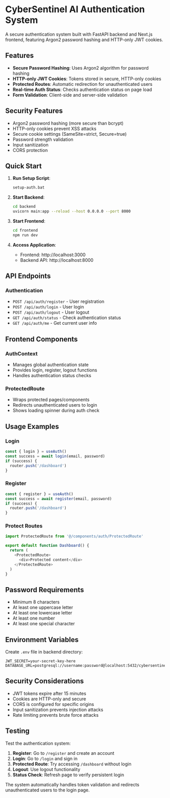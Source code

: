# CyberSentinel AI Authentication System

A secure authentication system built with FastAPI backend and Next.js frontend, featuring Argon2 password hashing and HTTP-only JWT cookies.

## Features

- **Secure Password Hashing**: Uses Argon2 algorithm for password hashing
- **HTTP-only JWT Cookies**: Tokens stored in secure, HTTP-only cookies
- **Protected Routes**: Automatic redirection for unauthenticated users
- **Real-time Auth Status**: Checks authentication status on page load
- **Form Validation**: Client-side and server-side validation

## Security Features

- Argon2 password hashing (more secure than bcrypt)
- HTTP-only cookies prevent XSS attacks
- Secure cookie settings (SameSite=strict, Secure=true)
- Password strength validation
- Input sanitization
- CORS protection

## Quick Start

1. **Run Setup Script**:
   ```bash
   setup-auth.bat
   ```

2. **Start Backend**:
   ```bash
   cd backend
   uvicorn main:app --reload --host 0.0.0.0 --port 8000
   ```

3. **Start Frontend**:
   ```bash
   cd frontend
   npm run dev
   ```

4. **Access Application**:
   - Frontend: http://localhost:3000
   - Backend API: http://localhost:8000

## API Endpoints

### Authentication
- `POST /api/auth/register` - User registration
- `POST /api/auth/login` - User login
- `POST /api/auth/logout` - User logout
- `GET /api/auth/status` - Check authentication status
- `GET /api/auth/me` - Get current user info

## Frontend Components

### AuthContext
- Manages global authentication state
- Provides login, register, logout functions
- Handles authentication status checks

### ProtectedRoute
- Wraps protected pages/components
- Redirects unauthenticated users to login
- Shows loading spinner during auth check

## Usage Examples

### Login
```typescript
const { login } = useAuth()
const success = await login(email, password)
if (success) {
  router.push('/dashboard')
}
```

### Register
```typescript
const { register } = useAuth()
const success = await register(email, password)
if (success) {
  router.push('/dashboard')
}
```

### Protect Routes
```typescript
import ProtectedRoute from '@/components/auth/ProtectedRoute'

export default function Dashboard() {
  return (
    <ProtectedRoute>
      <div>Protected content</div>
    </ProtectedRoute>
  )
}
```

## Password Requirements

- Minimum 8 characters
- At least one uppercase letter
- At least one lowercase letter
- At least one number
- At least one special character

## Environment Variables

Create `.env` file in backend directory:
```env
JWT_SECRET=your-secret-key-here
DATABASE_URL=postgresql://username:password@localhost:5432/cybersentinel
```

## Security Considerations

- JWT tokens expire after 15 minutes
- Cookies are HTTP-only and secure
- CORS is configured for specific origins
- Input sanitization prevents injection attacks
- Rate limiting prevents brute force attacks

## Testing

Test the authentication system:

1. **Register**: Go to `/register` and create an account
2. **Login**: Go to `/login` and sign in
3. **Protected Route**: Try accessing `/dashboard` without login
4. **Logout**: Use logout functionality
5. **Status Check**: Refresh page to verify persistent login

The system automatically handles token validation and redirects unauthenticated users to the login page.